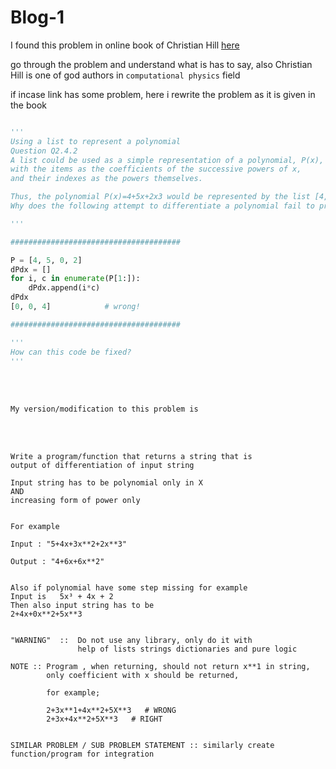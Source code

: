 # Blog-1 

I found this problem in online book of Christian Hill
[here](https://scipython.com/book2/chapter-2-the-core-python-language-i/questions/using-a-list-to-represent-a-polynomial/)

go through the problem and understand what is has to say, also Christian Hill is one of god authors in ``computational physics`` field

if incase link has some problem, here i rewrite the problem as it is given in the book

```python

'''
Using a list to represent a polynomial
Question Q2.4.2
A list could be used as a simple representation of a polynomial, P(x),
with the items as the coefficients of the successive powers of x,
and their indexes as the powers themselves.

Thus, the polynomial P(x)=4+5x+2x3 would be represented by the list [4, 5, 0, 2].
Why does the following attempt to differentiate a polynomial fail to produce the correct answer?

'''

######################################

P = [4, 5, 0, 2]
dPdx = []
for i, c in enumerate(P[1:]):
    dPdx.append(i*c)
dPdx
[0, 0, 4]            # wrong!

######################################

'''
How can this code be fixed?
'''


```

<br> <br> 
~~~
My version/modification to this problem is 
~~~

<br> <br> 
```
Write a program/function that returns a string that is
output of differentiation of input string

Input string has to be polynomial only in X
AND 
increasing form of power only


For example

Input : "5+4x+3x**2+2x**3"

Output : "4+6x+6x**2"


Also if polynomial have some step missing for example 
Input is   5x³ + 4x + 2
Then also input string has to be 
2+4x+0x**2+5x**3 


"WARNING"  ::  Do not use any library, only do it with
               help of lists strings dictionaries and pure logic
               
NOTE :: Program , when returning, should not return x**1 in string,
        only coefficient with x should be returned,
        
        for example;
        
        2+3x**1+4x**2+5X**3   # WRONG
        2+3x+4x**2+5X**3   # RIGHT


SIMILAR PROBLEM / SUB PROBLEM STATEMENT :: similarly create function/program for integration

```
